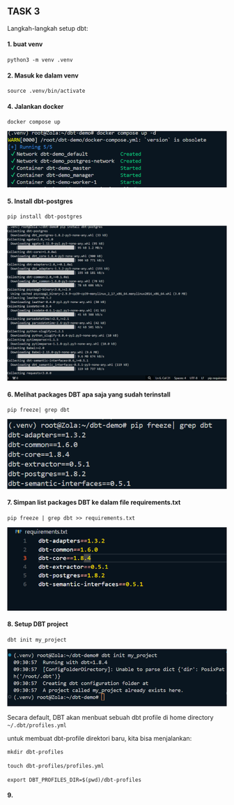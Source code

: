 ## TASK 3 

Langkah-langkah setup dbt:

 #### 1. buat venv
```
python3 -m venv .venv
```

#### 2. Masuk ke dalam venv
```
source .venv/bin/activate
```

#### 4. Jalankan docker 
```
docker compose up
```

![alt text](<docker compose up .png>)

#### 5. Install dbt-postgres
```
pip install dbt-postgres
```

![alt text](<install dbt-postgres.png>)

#### 6. Melihat packages DBT apa saja yang sudah terinstall
```
pip freeze| grep dbt
```

![alt text](image.png)

#### 7. Simpan list packages DBT ke dalam file requirements.txt
 ```
 pip freeze | grep dbt >> requirements.txt
 ```

![alt text](image-1.png)

#### 8. Setup DBT project
```
dbt init my_project
```

![alt text](image-2.png)

Secara default, DBT akan menbuat sebuah dbt profile di home directory `~/.dbt/profiles.yml`

untuk membuat dbt-profile direktori baru, kita bisa menjalankan:
```
mkdir dbt-profiles

touch dbt-profiles/profiles.yml

export DBT_PROFILES_DIR=$(pwd)/dbt-profiles
```

#### 9. 